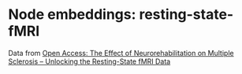 # Node embeddings: resting-state-fMRI

Data from [Open Access: The Effect of Neurorehabilitation on Multiple Sclerosis – Unlocking the Resting-State fMRI Data](https://osf.io/p2kj7/files/osfstorage)
